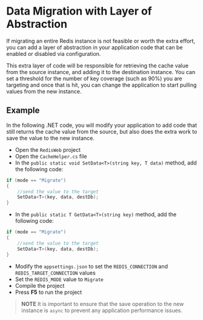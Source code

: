 # Data Migration with Layer of Abstraction

If migrating an entire Redis instance is not feasible or worth the extra effort, you can add a layer of abstraction in your application code that can be enabled or disabled via configuration.

This extra layer of code will be responsible for retrieving the cache value from the source instance, and adding it to the destination instance.  You can set a threshold for the number of key coverage (such as 90%) you are targeting and once that is hit, you can change the application to start pulling values from the new instance.

## Example

In the following .NET code, you will modify your application to add code that still returns the cache value from the source, but also does the extra work to save the value to the new instance.

- Open the `RedisWeb` project
- Open the `CacheHelper.cs` file
- In the `public static void SetData<T>(string key, T data)` method, add the following code:

```csharp
if (mode == "Migrate")
{
    //send the value to the target
    SetData<T>(key, data, destDb);
}
```

- In the `public static T GetData<T>(string key)` method, add the following code:

```csharp
if (mode == "Migrate")
{
    //send the value to the target
    SetData<T>(key, data, destDb);
}
```

- Modify the `appsettings.json` to set the `REDIS_CONNECTION` and `REDIS_TARGET_CONNECTION` values
- Set the `REDIS_MODE` value to `Migrate`
- Compile the project
- Press **F5** to run the project

> **NOTE** It is important to ensure that the save operation to the new instance is `async` to prevent any application performance issues.
